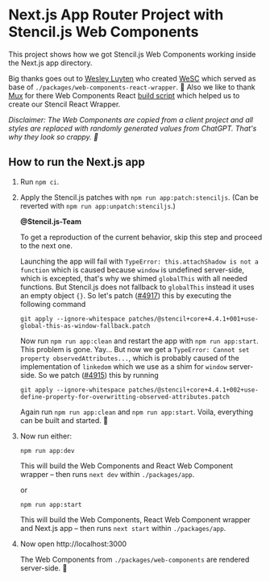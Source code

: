 # Next.js App Router Project with Stencil.js Web Components

This project shows how we got Stencil.js Web Components working inside the Next.js app directory.

Big thanks goes out to [Wesley Luyten](https://github.com/luwes) who created [WeSC](https://github.com/luwes/wesc) which served as base of `./packages/web-components-react-wrapper`. 🙏 Also we like to thank [Mux](https://github.com/muxinc) for there Web Components React [build script](https://github.com/muxinc/media-chrome/blob/main/scripts/react/build.js) which helped us to create our Stencil React Wrapper.

_Disclaimer: The Web Components are copied from a client project and all styles are replaced with randomly generated values from ChatGPT. That's why they look so crappy. 🙊_

## How to run the Next.js app

1. Run `npm ci`.

1. Apply the Stencil.js patches with `npm run app:patch:stenciljs`. (Can be reverted with `npm run app:unpatch:stenciljs`.)

   **@Stencil.js-Team**

   To get a reproduction of the current behavior, skip this step and proceed to the next one.

   Launching the app will fail with `TypeError: this.attachShadow is not a function` which is caused because `window` is undefined server-side, which is excepted, that's why we shimed `globalThis` with all needed functions. But Stencil.js does not fallback to `globalThis` instead it uses an empty object `{}`. So let's patch ([#4917](https://github.com/ionic-team/stencil/pull/4917)) this by executing the following command

   `git apply --ignore-whitespace patches/@stencil+core+4.4.1+001+use-global-this-as-window-fallback.patch`

   Now run `npm run app:clean` and restart the app with `npm run app:start`. This problem is gone. Yay... But now we get a `TypeError: Cannot set property observedAttributes...`, which is probably caused of the implementation of `linkedom` which we use as a shim for `window` server-side. So we patch ([#4915](https://github.com/ionic-team/stencil/pull/4915)) this by running

   `git apply --ignore-whitespace patches/@stencil+core+4.4.1+002+use-define-property-for-overwritting-observed-attributes.patch`

   Again run `npm run app:clean` and `npm run app:start`. Voila, everything can be built and started. 🙌

1. Now run either:

   `npm run app:dev`

   This will build the Web Components and React Web Component wrapper – then runs `next dev` within `./packages/app`.

   or

   `npm run app:start`

   This will build the Web Components, React Web Component wrapper and Next.js app – then runs `next start` within `./packages/app`.

1. Now open http://localhost:3000

   The Web Components from `./packages/web-components` are rendered server-side. 🎉
